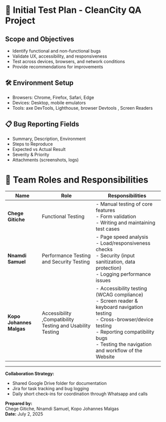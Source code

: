 # 🧪 Initial Test Plan - CleanCity QA Project

## Scope and Objectives
- Identify functional and non-functional bugs
- Validate UX, accessibility, and responsiveness
- Test across devices, browsers, and network conditions
- Provide recommendations for improvements


## 🛠️ Environment Setup
- Browsers: Chrome, Firefox, Safari, Edge
- Devices: Desktop, mobile emulators
- Tools: axe DevTools, Lighthouse, browser Devtools , Screen Readers

## 📋 Bug Reporting Fields
- Summary, Description, Environment
- Steps to Reproduce
- Expected vs Actual Result
- Severity & Priority
- Attachments (screenshots, logs)

# 👥 Team Roles and Responsibilities 


| Name                  | Role                                      | Responsibilities |
|-----------------------|-------------------------------------------|------------------|
| **Chege Gitiche**     | Functional Testing    | - Manual testing of core features<br>- Form validation<br>- Writing and maintaining test cases<br> |
| **Nnamdi Samuel**     | Performance Testing and Security Testing   | - Page speed analysis<br>- Load/responsiveness checks<br>- Security (input sanitization, data protection)<br>- Logging performance issues<br>|
| **Kopo Johannes Malgas** | Accessibility ,Compatibility Testing  and Usability Testing  | - Accessibility testing (WCAG compliance)<br>- Screen reader & keyboard navigation testing<br>- Cross-browser/device testing<br>- Reporting compatibility bugs<br> - Testing the navigation and workflow of the Website  |

---

**Collaboration Strategy:**  
- Shared Google Drive folder for documentation  
- Jira for task tracking and bug logging  
- Daily short check-ins for coordination through Whatsapp and calls


**Prepared by:**  
Chege Gitiche, Nnamdi Samuel, Kopo Johannes Malgas  
**Date:** July 2, 2025